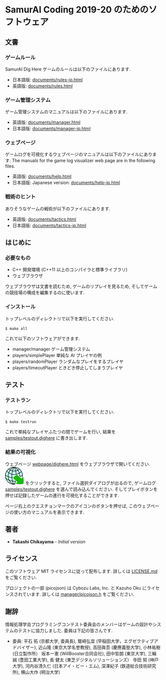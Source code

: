 # SamurAI Coding 2019-20 のためのソフトウェア

## 文書
### ゲームルール
SamurAI Dig Here ゲームのルールは以下のファイルにあります.
* 日本語版: [documents/rules-jp.html](documents/rules-jp.html)
* 英語版: [documents/rules.html](documents/rules.html)
### ゲーム管理システム
ゲーム管理システムのマニュアルは以下のファイルにあります.
* 英語版: [documents/manager.html](documents/manager.html)
* 日本語版: [documents/manager-jp.html](documents/manager-jp.html)
### ウェブページ
ゲームログを可視化するウェブページのマニュアルは以下のファイルにあります.
The manuals for the game log visualizer web page are in the following files.
* 英語版: [documents/help.html](documents/help.html)
* 日本語版: Japanese version: [documents/help-jp.html](documents/help-jp.html)
### 戦術のヒント
ありそうなゲームの戦術が以下のファイルにあります.
* 英語版: [documents/tactics.html](documents/tactics.html)
* 日本語版: [documents/tactics-jp.html](documents/tactics-jp.html)

## はじめに
### 必要なもの

* C++ 開発環境 (C++11 以上のコンパイラと標準ライブラリ)
* ウェブブラウザ

ウェブブラウザは文書を読むため, ゲームのリプレイを見るため, そしてゲームの競技場の構成を編集するのに使います.

### インストール

トップレベルのディレクトリで以下を実行してください.
```
$ make all
```
これで以下のソフトウェアができます.
* manager/manager
   ゲーム管理システム
* players/simplePlayer
   単純な AI プレイヤの例
* players/randomPlayer
   ランダムなプレイをするプレイヤ
* players/timeoutPlayer
   ときどき停止してしまうプレイヤ

## テスト

### テストラン
トップレベルのディレクトリで以下を実行してください.
```
$ make testrun
```
これで単純なプレイヤふたつの間でゲームを行い, 結果を [samples/testout.dighere](samples/testout.dighere) に書き出します.

### 結果の可視化

ウェブページ [webpage/dighere.html](webpage/dighere.html)
をウェブブラウザで開いてください.
![Image](icons/import.png "import button") をクリックすると,
ファイル選択ダイアログが出るので,
ゲームログ [samples/testout.dighere](samples/testout.dighere)
を選んで読み込んでください.
そしてプレイボタンを押せば記録したゲームの進行を可視化することができます.

ページ右上のクエスチョンマークのアイコンのボタンを押せば, このウェブページの使い方のマニュアルを表示できます.

## 著者

* **Takashi Chikayama** - *Initial version*

## ライセンス

このソフトウェア MIT ライセンスに従って配布します.  詳しくは [LICENSE.md](LICENSE.md) をご覧ください.

プロジェクトの一部 (picojson) は Cybozu Labs, Inc. と Kazuho Oku にライセンスされています.  詳しくは [manager/picojson.h](manager/picojson.h) をご覧ください.

## 謝辞

情報処理学会プログラミングコンテスト委員会のメンバーはゲームの設計やシステムのテストに協力しました.  委員は下記の皆さんです.

* 委員:
平石 拓 (京都大学, 委員長), 鷲崎弘宜 (早稲田大学，エグゼクティブアドバイザー), 近山隆 (東京大学名誉教授), 高田眞吾 (慶應義塾大学), 小林祐樹 (日立製作所） 坂本一憲 (WillBooster合同会社), 田中哲朗 (東京大学), 三輪 誠 (豊田工業大学), 長 健太 (東芝デジタルソリューションズ） 寺田 努 (神戸大学), 河内谷清久仁 (日本アイ・ビー・エム), 深澤紀子 (鉄道総合技術研究所), 横山大作 (明治大学）
